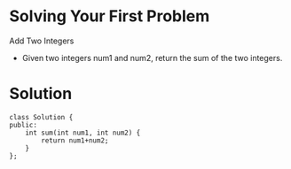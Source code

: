 # Solving Your First Problem

Add Two Integers

- Given two integers num1 and num2, return the sum of the two integers.

# Solution

```
class Solution {
public:
    int sum(int num1, int num2) {
        return num1+num2;
    }
};
```